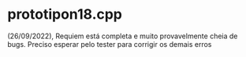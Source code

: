 # prototipon18.cpp

(26/09/2022), Requiem está completa e muito provavelmente cheia de bugs. Preciso esperar pelo tester para corrigir os demais erros
